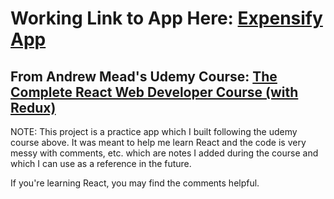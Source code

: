 # Working Link to App Here: [Expensify App](https://react-practice-app.herokuapp.com/) 

## From Andrew Mead's Udemy Course: [The Complete React Web Developer Course (with Redux)](https://www.udemy.com/react-2nd-edition/learn/v4/overview)


NOTE: This project is a practice app which I built following the udemy course above.  It was meant to help me learn React and the code is very messy with comments, etc. which are notes I added during the course and which I can use as a reference in the future.  

If you're learning React, you may find the comments helpful.